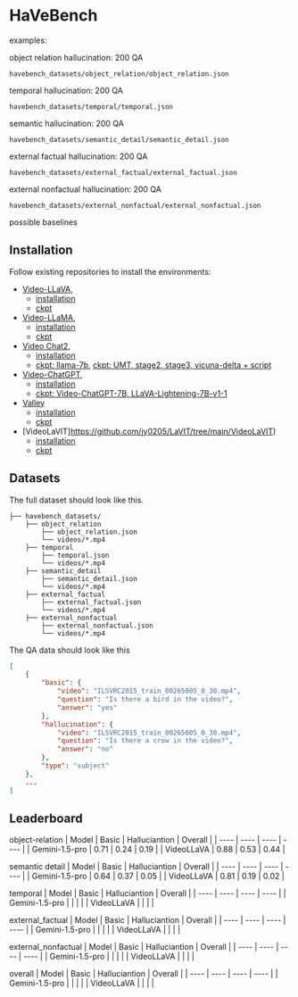 # HaVeBench

examples:



object relation hallucination: 200 QA

`havebench_datasets/object_relation/object_relation.json`

temporal hallucination: 200 QA

`havebench_datasets/temporal/temporal.json`

semantic hallucination: 200 QA

`havebench_datasets/semantic_detail/semantic_detail.json`


external factual hallucination: 200 QA

`havebench_datasets/external_factual/external_factual.json`

external nonfactual hallucination: 200 QA

`havebench_datasets/external_nonfactual/external_nonfactual.json`



possible baselines

## Installation

Follow existing repositories to install the environments:
- [Video-LLaVA](https://github.com/PKU-YuanGroup/Video-LLaVA), 
    - [installation](https://github.com/PKU-YuanGroup/Video-LLaVA?tab=readme-ov-file#%EF%B8%8F-requirements-and-installation)
    - [ckpt](https://huggingface.co/LanguageBind/Video-LLaVA-7B)
- [Video-LLaMA](https://github.com/DAMO-NLP-SG/Video-LLaMA), 
    - [installation](https://github.com/DAMO-NLP-SG/Video-LLaMA?tab=readme-ov-file#usage)
    - [ckpt](https://github.com/DAMO-NLP-SG/Video-LLaMA?tab=readme-ov-file#pre-trained--fine-tuned-checkpoints)
- [Video Chat2](https://github.com/OpenGVLab/Ask-Anything), 
    - [installation](https://github.com/OpenGVLab/Ask-Anything/tree/main/video_chat2#usage)
    - [ckpt: llama-7b](https://github.com/OpenGVLab/Ask-Anything/issues/150), [ckpt: UMT, stage2, stage3, vicuna-delta + script](https://github.com/OpenGVLab/Ask-Anything/issues/130)
- [Video-ChatGPT](https://github.com/mbzuai-oryx/Video-ChatGPT), 
    - [installation](https://github.com/mbzuai-oryx/Video-ChatGPT?tab=readme-ov-file#installation-wrench)
    - [ckpt: Video-ChatGPT-7B, LLaVA-Lightening-7B-v1-1](https://github.com/mbzuai-oryx/Video-ChatGPT/blob/main/docs/offline_demo.md#download-video-chatgpt-weights)
- [Valley](https://github.com/RupertLuo/Valley)
    - [installation](https://github.com/RupertLuo/Valley?tab=readme-ov-file#install)
    - [ckpt](https://huggingface.co/luoruipu1/Valley2-7b)
- [VideoLaVIT]https://github.com/jy0205/LaVIT/tree/main/VideoLaVIT)
    - [installation](https://github.com/jy0205/LaVIT/tree/main/VideoLaVIT#requirements)
    - [ckpt](https://huggingface.co/rain1011/Video-LaVIT-v1/tree/main/language_model_sft)


## Datasets

The full dataset should look like this.
```
├── havebench_datasets/
    ├── object_relation
        ├── object_relation.json
        └── videos/*.mp4
    ├── temporal
        ├── temporal.json
        └── videos/*.mp4
    ├── semantic_detail
        ├── semantic_detail.json
        └── videos/*.mp4
    ├── external_factual
        ├── external_factual.json
        └── videos/*.mp4
    ├── external_nonfactual
        ├── external_nonfactual.json
        └── videos/*.mp4
```
The QA data should look like this
```json
[
    {
        "basic": {
            "video": "ILSVRC2015_train_00265005_0_30.mp4",
            "question": "Is there a bird in the video?",
            "answer": "yes"
        },
        "hallucination": {
            "video": "ILSVRC2015_train_00265005_0_30.mp4",
            "question": "Is there a crow in the video?",
            "answer": "no"
        },
        "type": "subject"
    },
    ...
]
```

## Leaderboard

object-relation
|  Model    |  Basic    |  Halluciantion     |  Overall |
| ---- | ---- | ---- | ---- |
|  Gemini-1.5-pro    |  0.71    |  0.24    | 0.19     |
|  VideoLLaVA    |  0.88    | 0.53     | 0.44     |

semantic detail
|  Model    |  Basic    |  Halluciantion     |  Overall |
| ---- | ---- | ---- | ---- |
|   Gemini-1.5-pro   |   0.64   |    0.37  |   0.05   |
|  VideoLLaVA    |  0.81    | 0.19     | 0.02     |


temporal
|  Model    |  Basic    |  Halluciantion     |  Overall |
| ---- | ---- | ---- | ---- |
|   Gemini-1.5-pro   |      |      |      |
|  VideoLLaVA    |      |      |      |


external_factual
|  Model    |  Basic    |  Halluciantion     |  Overall |
| ---- | ---- | ---- | ---- |
|   Gemini-1.5-pro   |      |      |      |
|  VideoLLaVA    |      |      |      |


external_nonfactual
|  Model    |  Basic    |  Halluciantion     |  Overall |
| ---- | ---- | ---- | ---- |
|   Gemini-1.5-pro   |      |      |      |
|  VideoLLaVA    |      |      |      |



overall
|  Model    |  Basic    |  Halluciantion     |  Overall |
| ---- | ---- | ---- | ---- |
|   Gemini-1.5-pro   |      |      |      |
|  VideoLLaVA    |      |      |      |


